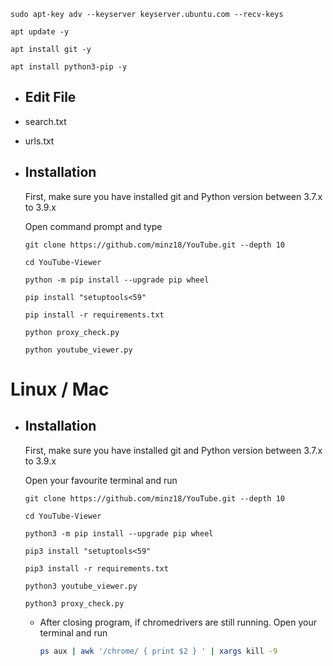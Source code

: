 

  ```
  sudo apt-key adv --keyserver keyserver.ubuntu.com --recv-keys 
  ```
  ```
  apt update -y
  ```
  ```
  apt install git -y
  ```
  ```
  apt install python3-pip -y
  ```

* ## Edit File
 * search.txt
 * urls.txt

 
* ## Installation

  First, make sure you have installed git and Python version between 3.7.x to 3.9.x
  
  Open command prompt and type
  ```
  git clone https://github.com/minz18/YouTube.git --depth 10
  ```
  ```
  cd YouTube-Viewer
  ```
  ```
  python -m pip install --upgrade pip wheel
  ```
  ```
  pip install "setuptools<59"
  ```
  ```
  pip install -r requirements.txt
  ```
  ```
  python proxy_check.py
  ```
  ```
  python youtube_viewer.py
  ```

# Linux / Mac
* ## Installation

  First, make sure you have installed git and Python version between 3.7.x to 3.9.x
  
  Open your favourite terminal and run
   ```
  git clone https://github.com/minz18/YouTube.git --depth 10
  ```
  ```
  cd YouTube-Viewer
  ```
  ```
  python3 -m pip install --upgrade pip wheel
  ```
  ```
  pip3 install "setuptools<59"
  ```
  ```
  pip3 install -r requirements.txt
  ```
  ```
  python3 youtube_viewer.py
  ```
  ```
  python3 proxy_check.py
  ```

   * After closing program, if chromedrivers are still running. Open your terminal and run 
      ```bash
      ps aux | awk '/chrome/ { print $2 } ' | xargs kill -9
      ```
